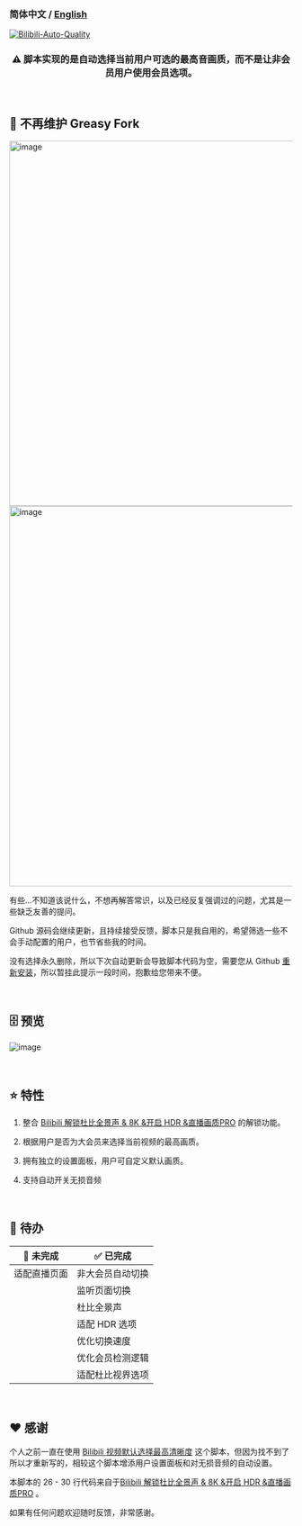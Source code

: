 
### **简体中文** / <a href="https://github.com/AHCorn/Bilibili-Auto-Quality/blob/main/README_EN.md"> English </a> 


<a href="https://github.com/AHCorn/Bilibili-Auto-Quality/raw/main/Bilibili-Auto-Quality.user.js"> ![Bilibili-Auto-Quality](https://socialify.git.ci/AHCorn/Bilibili-Auto-Quality/image?description=1&descriptionEditable=%E8%87%AA%E5%8A%A8%E8%A7%A3%E9%94%81%E5%B9%B6%E6%9B%B4%E6%94%B9%E5%93%94%E5%93%A9%E5%93%94%E5%93%A9%E8%A7%86%E9%A2%91%E7%9A%84%E7%94%BB%E8%B4%A8%E5%92%8C%E9%9F%B3%E8%B4%A8%EF%BC%8C%E5%AE%9E%E7%8E%B0%E8%87%AA%E5%8A%A8%E9%80%89%E6%8B%A9%E6%9C%80%E9%AB%98%E7%94%BB%E8%B4%A8%E3%80%81%E6%97%A0%E6%8D%9F%E9%9F%B3%E9%A2%91%E5%8F%8A%E6%9D%9C%E6%AF%94%E5%85%A8%E6%99%AF%E5%A3%B0%20%E3%80%82&font=Inter&forks=1&issues=1&language=1&name=1&owner=1&pattern=Brick%20Wall&pulls=1&stargazers=1&theme=Auto) </a>

<div align="center">



### **⚠ 脚本实现的是自动选择当前用户可选的最高音画质，而不是让非会员用户使用会员选项。**

</div>

<br>


## 🔔 不再维护 Greasy Fork

<img width="649" alt="image" src="https://github.com/AHCorn/Bilibili-Auto-Quality/assets/42889600/90bcc882-11ad-407f-97ac-90b2d9903394">


<img width="676" alt="image" src="https://github.com/AHCorn/Bilibili-Auto-Quality/assets/42889600/ed6fd82c-f1fd-448e-9f21-b98afb253f80">

有些...不知道该说什么，不想再解答常识，以及已经反复强调过的问题，尤其是一些缺乏友善的提问。

Github 源码会继续更新，且持续接受反馈，脚本只是我自用的，希望筛选一些不会手动配置的用户，也节省些我的时间。

没有选择永久删除，所以下次自动更新会导致脚本代码为空，需要您从 Github [重新安装](https://github.com/AHCorn/Bilibili-Auto-Quality/raw/main/Bilibili-Auto-Quality.user.js)，所以暂挂此提示一段时间，抱歉给您带来不便。




<br>

## 🗄 预览

  
![image](https://github.com/AHCorn/Bilibili-Auto-Quality/assets/42889600/e3c5b814-0fee-4773-9273-2e02290c1b4c)

<br>


## ⭐ 特性


1. 整合 [Bilibili 解锁杜比全景声 & 8K &开启 HDR &直播画质PRO](https://greasyfork.org/zh-TW/scripts/441403) 的解锁功能。

2. 根据用户是否为大会员来选择当前视频的最高画质。
   
3. 拥有独立的设置面板，用户可自定义默认画质。
   
4. 支持自动开关无损音频

<br>

## 📝 待办
| 🔔 未完成 | ✅ 已完成 |
| -------- | -------- |
|   适配直播页面       |  非大会员自动切换        |
|        |    监听页面切换      |
|         |   杜比全景声       |
|       |   适配 HDR 选项      |
|        |   优化切换速度        |
|        |   优化会员检测逻辑        |
|        |   适配杜比视界选项       |

<br>

## ❤ 感谢
个人之前一直在使用 [Bilibili 视频默认选择最高清晰度](https://greasyfork.org/zh-CN/scripts/374770-bilibili-%E8%A7%86%E9%A2%91%E9%BB%98%E8%AE%A4%E9%80%89%E6%8B%A9%E6%9C%80%E9%AB%98%E6%B8%85%E6%99%B0%E5%BA%A6) 这个脚本，但因为找不到了所以才重新写的，相较这个脚本增添用户设置面板和对无损音频的自动设置。

本脚本的 26 - 30 行代码来自于[Bilibili 解锁杜比全景声 & 8K &开启 HDR &直播画质PRO](https://greasyfork.org/zh-TW/scripts/441403) 。

如果有任何问题欢迎随时反馈，非常感谢。



